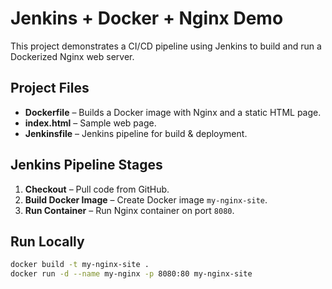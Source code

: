 # Jenkins + Docker + Nginx Demo

This project demonstrates a CI/CD pipeline using Jenkins to build and run a Dockerized Nginx web server.

## Project Files
- **Dockerfile** – Builds a Docker image with Nginx and a static HTML page.
- **index.html** – Sample web page.
- **Jenkinsfile** – Jenkins pipeline for build & deployment.

## Jenkins Pipeline Stages
1. **Checkout** – Pull code from GitHub.
2. **Build Docker Image** – Create Docker image `my-nginx-site`.
3. **Run Container** – Run Nginx container on port `8080`.

## Run Locally
```bash
docker build -t my-nginx-site .
docker run -d --name my-nginx -p 8080:80 my-nginx-site
